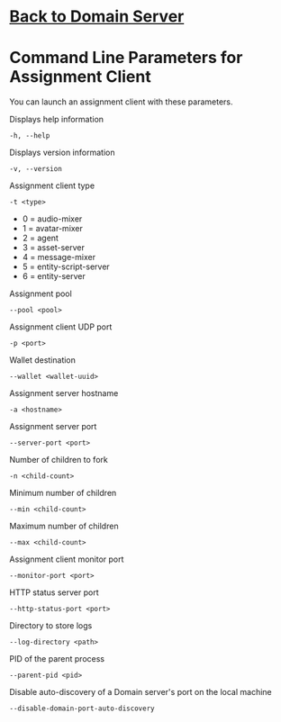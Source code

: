 # [Back to Domain Server](./README.md)
# Command Line Parameters for Assignment Client

You can launch an assignment client with these parameters.

Displays help information
```
-h, --help
```
Displays version information
```
-v, --version
```
Assignment client type
```
-t <type>
```
* 0 = audio-mixer
* 1 = avatar-mixer
* 2 = agent
* 3 = asset-server
* 4 = message-mixer
* 5 = entity-script-server
* 6 = entity-server

Assignment pool
```
--pool <pool>
```
Assignment client UDP port
```
-p <port>
```
Wallet destination
```
--wallet <wallet-uuid>
```
Assignment server hostname
```
-a <hostname>
```
Assignment server port
```
--server-port <port>
```
Number of children to fork
```
-n <child-count>
```
Minimum number of children
```
--min <child-count>
```
Maximum number of children
```
--max <child-count>
```
Assignment client monitor port
```
--monitor-port <port>
```
HTTP status server port
```
--http-status-port <port>
```
Directory to store logs
```
--log-directory <path>
```
PID of the parent process
```
--parent-pid <pid>
```
Disable auto-discovery of a Domain server's port on the local machine
```
--disable-domain-port-auto-discovery
```

